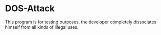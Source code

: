 # DOS-Attack

This program is for testing purposes, the developer completely dissociates himself from all kinds of illegal uses.